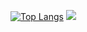 [![Top Langs](https://github-readme-stats.vercel.app/api/top-langs/?username=Ian-Gabaraev&layout=compact&langs_count=10)](https://github.com/anuraghazra/github-readme-stats)
![](https://komarev.com/ghpvc/?username=Ian-Gabaraev)

<!--
**Ian-Gabaraev/Ian-Gabaraev** is a ✨ _special_ ✨ repository because its `README.md` (this file) appears on your GitHub profile.

Here are some ideas to get you started:

- 🔭 I’m currently working on Rebuilding the JoyscoutAPI
- 🌱 I’m currently learning gRPC, AWS
- 👯 I’m looking to collaborate on ...
- 🤔 I’m looking for help with ...
- 💬 Ask me about ...
- 📫 How to reach me: ...
- 😄 Pronouns: ...
- ⚡ Fun fact: ...
-->
